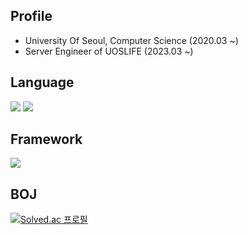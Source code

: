 ## Profile
- University Of Seoul, Computer Science (2020.03 ~)
- Server Engineer of UOSLIFE (2023.03 ~)

## Language
![](https://img.shields.io/badge/Kotlin-0095D5?&style=for-the-badge&logo=kotlin&logoColor=white)
![](https://img.shields.io/badge/Python-14354C?style=for-the-badge&logo=python&logoColor=white)

## Framework
![](https://img.shields.io/badge/Spring-6DB33F?style=for-the-badge&logo=spring&logoColor=white)

## BOJ

[![Solved.ac
프로필](http://mazassumnida.wtf/api/v2/generate_badge?boj=wjdrnghd329)](https://solved.ac/wjdrnghd329)
